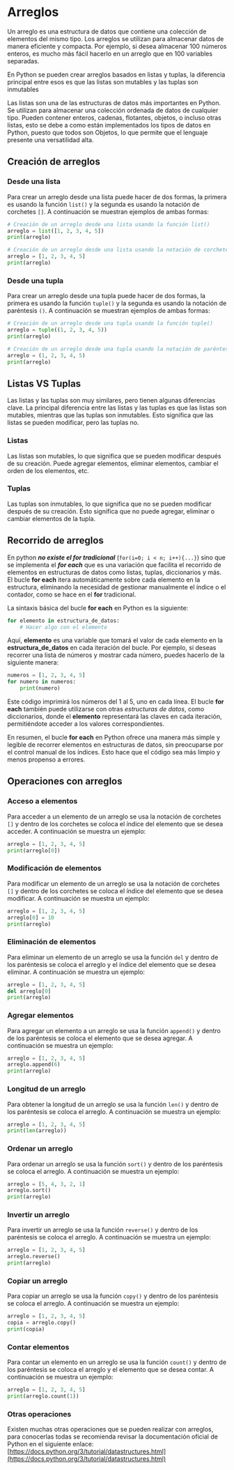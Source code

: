 # Arreglos

Un arreglo es una estructura de datos que contiene una colección de elementos del mismo tipo. Los arreglos se utilizan para almacenar datos de manera eficiente y compacta. Por ejemplo, si desea almacenar 100 números enteros, es mucho más fácil hacerlo en un arreglo que en 100 variables separadas.

En Python se pueden crear arreglos basados en listas y tuplas, la diferencia principal entre esos es que las listas son mutables y las tuplas son inmutables

Las listas son una de las estructuras de datos más importantes en Python. Se utilizan para almacenar una colección ordenada de datos de cualquier tipo. Pueden contener enteros, cadenas, flotantes, objetos, o incluso otras listas, esto se debe a como están implementados los tipos de datos en Python, puesto que todos son Objetos, lo que permite que el lenguaje presente una versatilidad alta.

## Creación de arreglos

### Desde una lista

Para crear un arreglo desde una lista puede hacer de dos formas, la primera es usando la función `list()` y la segunda es usando la notación de corchetes `[]`. A continuación se muestran ejemplos de ambas formas:

```python
# Creación de un arreglo desde una lista usando la función list()
arreglo = list([1, 2, 3, 4, 5])
print(arreglo)
```

```python
# Creación de un arreglo desde una lista usando la notación de corchetes []
arreglo = [1, 2, 3, 4, 5]
print(arreglo)
```

### Desde una tupla

Para crear un arreglo desde una tupla puede hacer de dos formas, la primera es usando la función `tuple()` y la segunda es usando la notación de paréntesis `()`. A continuación se muestran ejemplos de ambas formas:

```python
# Creación de un arreglo desde una tupla usando la función tuple()
arreglo = tuple((1, 2, 3, 4, 5))
print(arreglo)
```

```python
# Creación de un arreglo desde una tupla usando la notación de paréntesis ()
arreglo = (1, 2, 3, 4, 5)
print(arreglo)
```

## Listas VS Tuplas

Las listas y las tuplas son muy similares, pero tienen algunas diferencias clave. La principal diferencia entre las listas y las tuplas es que las listas son mutables, mientras que las tuplas son inmutables. Esto significa que las listas se pueden modificar, pero las tuplas no.

### Listas

Las listas son mutables, lo que significa que se pueden modificar después de su creación. Puede agregar elementos, eliminar elementos, cambiar el orden de los elementos, etc.

### Tuplas

Las tuplas son inmutables, lo que significa que no se pueden modificar después de su creación. Esto significa que no puede agregar, eliminar o cambiar elementos de la tupla.

## Recorrido de arreglos

En python ***no existe el for tradicional*** (`for(i=0; i < n; i++){...}`) sino que se implementa el ***for each*** que es una variación que facilita el recorrido de elementos en estructuras de datos como listas, tuplas, diccionarios y más. El bucle **for each** itera automáticamente sobre cada elemento en la estructura, eliminando la necesidad de gestionar manualmente el índice o el contador, como se hace en el **for** tradicional.

La sintaxis básica del bucle **for each** en Python es la siguiente:

```python
for elemento in estructura_de_datos:
    # Hacer algo con el elemento
```

Aquí, **elemento** es una variable que tomará el valor de cada elemento en la **estructura_de_datos** en cada iteración del bucle. Por ejemplo, si deseas recorrer una lista de números y mostrar cada número, puedes hacerlo de la siguiente manera:

```python
numeros = [1, 2, 3, 4, 5]
for numero in numeros:
    print(numero)
```

Este código imprimirá los números del 1 al 5, uno en cada línea. El bucle **for each** también puede utilizarse con otras *estructuras de datos*, como diccionarios, donde el **elemento** representará las claves en cada iteración, permitiéndote acceder a los valores correspondientes.

En resumen, el bucle **for each** en Python ofrece una manera más simple y legible de recorrer elementos en estructuras de datos, sin preocuparse por el control manual de los índices. Esto hace que el código sea más limpio y menos propenso a errores.

## Operaciones con arreglos

### Acceso a elementos

Para acceder a un elemento de un arreglo se usa la notación de corchetes `[]` y dentro de los corchetes se coloca el índice del elemento que se desea acceder. A continuación se muestra un ejemplo:

```python
arreglo = [1, 2, 3, 4, 5]
print(arreglo[0])
```

### Modificación de elementos

Para modificar un elemento de un arreglo se usa la notación de corchetes `[]` y dentro de los corchetes se coloca el índice del elemento que se desea modificar. A continuación se muestra un ejemplo:

```python
arreglo = [1, 2, 3, 4, 5]
arreglo[0] = 10
print(arreglo)
```

### Eliminación de elementos

Para eliminar un elemento de un arreglo se usa la función `del` y dentro de los paréntesis se coloca el arreglo y el índice del elemento que se desea eliminar. A continuación se muestra un ejemplo:

```python
arreglo = [1, 2, 3, 4, 5]
del arreglo[0]
print(arreglo)
```

### Agregar elementos

Para agregar un elemento a un arreglo se usa la función `append()` y dentro de los paréntesis se coloca el elemento que se desea agregar. A continuación se muestra un ejemplo:

```python
arreglo = [1, 2, 3, 4, 5]
arreglo.append(6)
print(arreglo)
```

### Longitud de un arreglo

Para obtener la longitud de un arreglo se usa la función `len()` y dentro de los paréntesis se coloca el arreglo. A continuación se muestra un ejemplo:

```python
arreglo = [1, 2, 3, 4, 5]
print(len(arreglo))
```

### Ordenar un arreglo

Para ordenar un arreglo se usa la función `sort()` y dentro de los paréntesis se coloca el arreglo. A continuación se muestra un ejemplo:

```python
arreglo = [5, 4, 3, 2, 1]
arreglo.sort()
print(arreglo)
```

### Invertir un arreglo

Para invertir un arreglo se usa la función `reverse()` y dentro de los paréntesis se coloca el arreglo. A continuación se muestra un ejemplo:

```python
arreglo = [1, 2, 3, 4, 5]
arreglo.reverse()
print(arreglo)
```

### Copiar un arreglo

Para copiar un arreglo se usa la función `copy()` y dentro de los paréntesis se coloca el arreglo. A continuación se muestra un ejemplo:

```python
arreglo = [1, 2, 3, 4, 5]
copia = arreglo.copy()
print(copia)
```

### Contar elementos

Para contar un elemento en un arreglo se usa la función `count()` y dentro de los paréntesis se coloca el arreglo y el elemento que se desea contar. A continuación se muestra un ejemplo:

```python
arreglo = [1, 2, 3, 4, 5]
print(arreglo.count(1))
```

### Otras operaciones

Existen muchas otras operaciones que se pueden realizar con arreglos, para conocerlas todas se recomienda revisar la documentación oficial de Python en el siguiente enlace: [https://docs.python.org/3/tutorial/datastructures.html](https://docs.python.org/3/tutorial/datastructures.html)